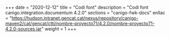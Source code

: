 +++
date        = "2020-12-12"
title       = "Codi font"
description = "Codi font canigo.integration.documentum 4.2.0"
sections    = "canigo-fwk-docs"
enllac		= "https://hudson.intranet.gencat.cat/nexus/repository/canigo-maven2/cat/gencat/ctti/nombre-proyecto71/4.2.0/nombre-proyecto71-4.2.0-sources.jar"
weight		= 1
+++
